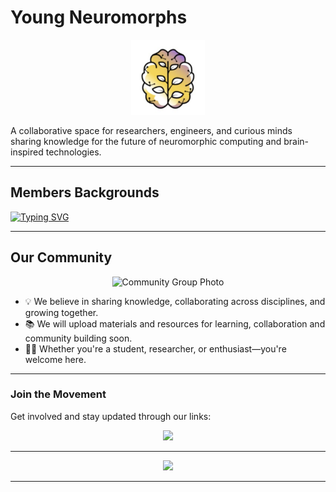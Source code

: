 # Young Neuromorphs


<div align="center">
  <img src="./Logo.png" alt="Community Logo" height="120" />
</div>


A collaborative space for researchers, engineers, and curious minds sharing knowledge for the future of neuromorphic computing and brain-inspired technologies.

---

## Members Backgrounds

[![Typing SVG](https://readme-typing-svg.demolab.com/?font=Fira+Code&size=25&duration=4000&pause=1500&color=0D47A1&center=false&vCenter=true&width=1000&lines=Neuroscience+%7C+Artificial+Intelligence;+Computer+Engineering+%7C+Electrical+Engineering;Biomedical+Engineering+%7C+Material+Science)](https://git.io/typing-svg)

---

## Our Community

<div align="center">
  <img src="https://your-image-link.com/community-photo.jpg" alt="Community Group Photo" width="70%" />
</div>

-  💡 We believe in sharing knowledge, collaborating across disciplines, and growing together.
-  📚 We will upload materials and resources for learning, collaboration and community building soon.
-  🙋‍♂️ Whether you're a student, researcher, or enthusiast—you're welcome here.


---

### Join the Movement

Get involved and stay updated through our links:

<div align="center"> 
  <a href="https://linktr.ee/youngneuromorphs" target="_blank">
    <img src="https://img.shields.io/badge/Linktree-39e09b?style=for-the-badge&logo=Linktree&logoColor=white" />
  </a> 
</div>

---

<div align="center">
  <img src="https://komarev.com/ghpvc/?username=your-org-name&label=Community%20Views&color=blue&style=flat" />
</div>

---
